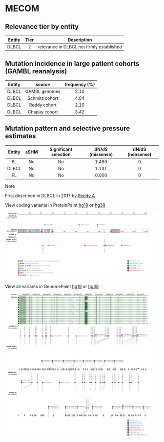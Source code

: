 # MECOM

## Relevance tier by entity

|Entity|Tier|Description                              |
|:------:|:----:|-----------------------------------------|
|DLBCL |2   |relevance in DLBCL not firmly established|

## Mutation incidence in large patient cohorts (GAMBL reanalysis)

|Entity|source        |frequency (%)|
|:------:|:--------------:|:-------------:|
|DLBCL |GAMBL genomes |2.10         |
|DLBCL |Schmitz cohort|4.04         |
|DLBCL |Reddy cohort  |2.10         |
|DLBCL |Chapuy cohort |3.42         |

## Mutation pattern and selective pressure estimates

|Entity|aSHM|Significant selection|dN/dS (missense)|dN/dS (nonsense)|
|:------:|:----:|:---------------------:|:----------------:|:----------------:|
|BL    |No  |No                   |1.490           |0               |
|DLBCL |No  |No                   |1.131           |0               |
|FL    |No  |No                   |0.000           |0               |


> [!NOTE]
> First described in DLBCL in 2017 by [Reddy A](https://pubmed.ncbi.nlm.nih.gov/28985567)


View coding variants in ProteinPaint [hg19](https://morinlab.github.io/LLMPP/GAMBL/MECOM_protein.html)  or [hg38](https://morinlab.github.io/LLMPP/GAMBL/MECOM_protein_hg38.html)

![image](images/proteinpaint/MECOM_NM_001105077.svg)

View all variants in GenomePaint [hg19](https://morinlab.github.io/LLMPP/GAMBL/MECOM.html)  or [hg38](https://morinlab.github.io/LLMPP/GAMBL/MECOM_hg38.html)

![image](images/proteinpaint/MECOM.svg)
